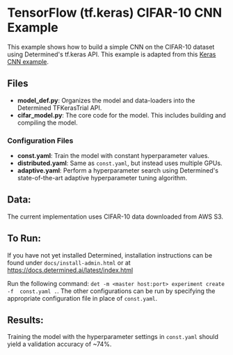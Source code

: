 # TensorFlow (tf.keras) CIFAR-10 CNN Example

This example shows how to build a simple CNN on the CIFAR-10 dataset using
Determined's tf.keras API. This example is adapted from this [Keras CNN
example](https://github.com/fchollet/keras/blob/master/examples/cifar10_cnn.py).

## Files

- **model_def.py**: Organizes the model and data-loaders into the Determined TFKerasTrial API.
- **cifar_model.py**: The core code for the model. This includes building and compiling the model.

### Configuration Files

- **const.yaml**: Train the model with constant hyperparameter values.
- **distributed.yaml**: Same as `const.yaml`, but instead uses multiple GPUs.
- **adaptive.yaml**: Perform a hyperparameter search using Determined's state-of-the-art adaptive hyperparameter tuning algorithm.

## Data:

The current implementation uses CIFAR-10 data downloaded from AWS S3.

## To Run:

If you have not yet installed Determined, installation instructions can be found
under `docs/install-admin.html` or at https://docs.determined.ai/latest/index.html

Run the following command: `det -m <master host:port> experiment create -f 
const.yaml .`. The other configurations can be run by specifying the appropriate
configuration file in place of `const.yaml`.

## Results:

Training the model with the hyperparameter settings in `const.yaml` should yield
a validation accuracy of ~74%.
